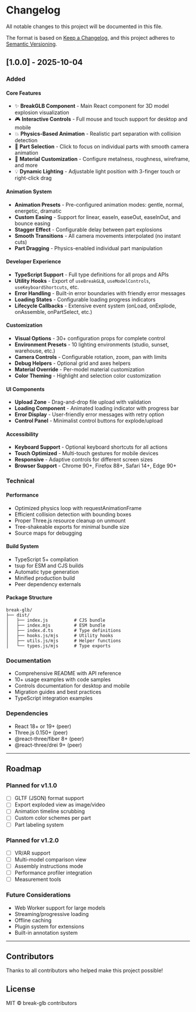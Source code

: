 # Changelog

All notable changes to this project will be documented in this file.

The format is based on [Keep a Changelog](https://keepachangelog.com/en/1.0.0/),
and this project adheres to [Semantic Versioning](https://semver.org/spec/v2.0.0.html).

## [1.0.0] - 2025-10-04

### Added

#### Core Features
- ✨ **BreakGLB Component** - Main React component for 3D model explosion visualization
- 🎮 **Interactive Controls** - Full mouse and touch support for desktop and mobile
- 💥 **Physics-Based Animation** - Realistic part separation with collision detection
- 🎯 **Part Selection** - Click to focus on individual parts with smooth camera animation
- 🎨 **Material Customization** - Configure metalness, roughness, wireframe, and more
- 💡 **Dynamic Lighting** - Adjustable light position with 3-finger touch or right-click drag

#### Animation System
- **Animation Presets** - Pre-configured animation modes: gentle, normal, energetic, dramatic
- **Custom Easing** - Support for linear, easeIn, easeOut, easeInOut, and bounce easing
- **Stagger Effect** - Configurable delay between part explosions
- **Smooth Transitions** - All camera movements interpolated (no instant cuts)
- **Part Dragging** - Physics-enabled individual part manipulation

#### Developer Experience
- **TypeScript Support** - Full type definitions for all props and APIs
- **Utility Hooks** - Export of `useBreakGLB`, `useModelControls`, `useKeyboardShortcuts`, etc.
- **Error Handling** - Built-in error boundaries with friendly error messages
- **Loading States** - Configurable loading progress indicators
- **Lifecycle Callbacks** - Extensive event system (onLoad, onExplode, onAssemble, onPartSelect, etc.)

#### Customization
- **Visual Options** - 30+ configuration props for complete control
- **Environment Presets** - 10 lighting environments (studio, sunset, warehouse, etc.)
- **Camera Controls** - Configurable rotation, zoom, pan with limits
- **Debug Helpers** - Optional grid and axes helpers
- **Material Override** - Per-model material customization
- **Color Theming** - Highlight and selection color customization

#### UI Components
- **Upload Zone** - Drag-and-drop file upload with validation
- **Loading Component** - Animated loading indicator with progress bar
- **Error Display** - User-friendly error messages with retry option
- **Control Panel** - Minimalist control buttons for explode/upload

#### Accessibility
- **Keyboard Support** - Optional keyboard shortcuts for all actions
- **Touch Optimized** - Multi-touch gestures for mobile devices
- **Responsive** - Adaptive controls for different screen sizes
- **Browser Support** - Chrome 90+, Firefox 88+, Safari 14+, Edge 90+

### Technical

#### Performance
- Optimized physics loop with requestAnimationFrame
- Efficient collision detection with bounding boxes
- Proper Three.js resource cleanup on unmount
- Tree-shakeable exports for minimal bundle size
- Source maps for debugging

#### Build System
- TypeScript 5+ compilation
- tsup for ESM and CJS builds
- Automatic type generation
- Minified production build
- Peer dependency externals

#### Package Structure
```
break-glb/
├── dist/
│   ├── index.js          # CJS bundle
│   ├── index.mjs         # ESM bundle
│   ├── index.d.ts        # Type definitions
│   ├── hooks.js/mjs      # Utility hooks
│   ├── utils.js/mjs      # Helper functions
│   └── types.js/mjs      # Type exports
```

### Documentation
- Comprehensive README with API reference
- 10+ usage examples with code samples
- Controls documentation for desktop and mobile
- Migration guides and best practices
- TypeScript integration examples

### Dependencies
- React 18+ or 19+ (peer)
- Three.js 0.150+ (peer)
- @react-three/fiber 8+ (peer)
- @react-three/drei 9+ (peer)

---

## Roadmap

### Planned for v1.1.0
- [ ] GLTF (JSON) format support
- [ ] Export exploded view as image/video
- [ ] Animation timeline scrubbing
- [ ] Custom color schemes per part
- [ ] Part labeling system

### Planned for v1.2.0
- [ ] VR/AR support
- [ ] Multi-model comparison view
- [ ] Assembly instructions mode
- [ ] Performance profiler integration
- [ ] Measurement tools

### Future Considerations
- Web Worker support for large models
- Streaming/progressive loading
- Offline caching
- Plugin system for extensions
- Built-in annotation system

---

## Contributors

Thanks to all contributors who helped make this project possible!

## License

MIT © break-glb contributors
